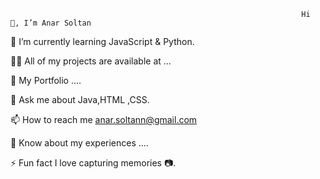                                                                     Hi  👋, I’m Anar Soltan
🌱 I’m currently learning JavaScript & Python.

👨‍💻 All of my projects are available at ...

📝 My Portfolio ....

💬 Ask me about Java,HTML ,CSS.

📫 How to reach me anar.soltann@gmail.com

📄 Know about my experiences ....

⚡ Fun fact I love capturing memories 📷.

<!---
AnarSoltann/AnarSoltann is a ✨ special ✨ repository because its `README.md` (this file) appears on your GitHub profile.
You can click the Preview link to take a look at your changes.
--->
